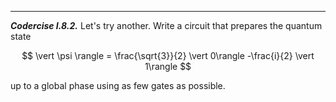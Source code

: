 ---

***Codercise I.8.2.*** Let's try another. Write a circuit that prepares the
   quantum state

$$
\vert \psi \rangle = \frac{\sqrt{3}}{2} \vert 0\rangle -\frac{i}{2} \vert 1\rangle
$$

up to a global phase using as few gates as possible.